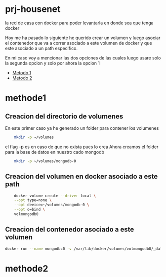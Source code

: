 # prj-housenet
la red de casa con docker para poder levantarla en donde sea que tenga docker

Hoy me ha pasado lo siguiente he querido crear un volumen y luego asociar el contenedor que va a correr asociado a este volumen de docker y que este asociado a un path especifico.

En mi caso voy a mencionar las dos opciones de las cuales luego usare solo la segunda opcion y solo por ahora la opcion 1

*  [Metodo 1](#methode1)
*  [Metodo 2](#methode2)

# methode1
## Creacion del directorio de volumenes
En este primer caso ya he generado un folder para contener los volumenes
```bash
    mkdir -p ~/volumes
```
el flag -p es en caso de que no exista pues lo crea
Ahora creamos el folder para la base de datos en nuestro cado mongodb
```bash
    mkdir -p ~/volumes/mongodb-0
```
## Creacion del volumen en docker asociado a este path
```bash
    docker volume create --driver local \
    --opt type=none \
    --opt device=~/volumes/mongodb-0 \
    --opt o=bind \
    volmongodb0
```
## Creacion del contenedor asociado a este volumen
```bash
docker run --name mongodbc0 -v /var/lib/docker/volumes/volmongodb0/_data:/data/db -d --restart always -p 27017:27017/tcp mongodb/mongodb-community-server:latest
```



# methode2

